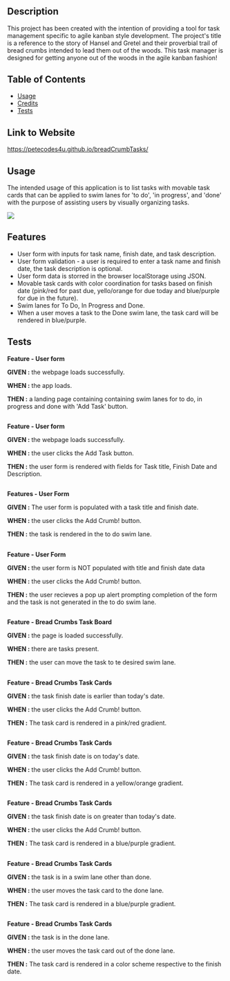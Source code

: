 # <Bread Crumbs Kanban Task Manager>

## Description

This project has been created with the intention of providing a tool for task management specific to agile kanban style development. The project's title is a reference to the story of Hansel and Gretel and their proverbial trail of bread crumbs intended to lead them out of the woods. This task manager is designed for getting anyone out of the woods in the agile kanban fashion!         

## Table of Contents

- [Usage](#usage)
- [Credits](#credits)
- [Tests](#Tests)

## Link to Website
https://petecodes4u.github.io/breadCrumbTasks/

## Usage

The intended usage of this application is to list tasks with movable task cards that can be applied to swim lanes for 'to do', 'in progress', and 'done' with the purpose of assisting users by visually organizing tasks. 

![](./assets/images/breadCrumbs.gif)

## Features

- User form with inputs for task name, finish date, and task description.
- User form validation - a user is required to enter a task name and finish date, the task description is optional.
- User form data is storred in  the browser localStorage using JSON.
- Movable task cards with color coordination for tasks based on finish date (pink/red for past due, yello/orange for due today and blue/purple for due in the future).
- Swim lanes for To Do, In Progress and Done.
- When a user moves a task to the Done swim lane, the task card will be rendered in blue/purple. 

## Tests
 
 **Feature - User form**
 
 **GIVEN :** the webpage loads successfully.
 
 **WHEN :** the app loads.
 
 **THEN :** a landing page containing containing swim lanes for to do, in progress and done with 'Add Task' button.

##

 **Feature - User form**

 **GIVEN :** the webpage loads successfully.  
 
 **WHEN :** the user clicks the Add Task button.
 
 **THEN :** the user form is rendered with fields for Task title, Finish Date and Description. 

##

 **Features - User Form**

 **GIVEN :** The user form is populated with a task title and finish date.
 
 **WHEN :** the user clicks the Add Crumb! button.
 
 **THEN :** the task is rendered in the to do swim lane.

##

 **Feature - User Form**

 **GIVEN :** the user form is NOT populated with title and finish date data
 
 **WHEN :** the user clicks the Add Crumb! button.
 
 **THEN :**  the user recieves a pop up alert prompting completion of the form and the task is not generated in the to do swim lane.

##

 **Feature - Bread Crumbs Task Board**

 **GIVEN :** the page is loaded successfully.
 
 **WHEN :** there are tasks present.
 
 **THEN :**  the user can move the task to te desired swim lane.

 ##

 **Feature - Bread Crumbs Task Cards**

 **GIVEN :** the task finish date is earlier than today's date.
 
 **WHEN :** the user clicks the Add Crumb! button.
 
 **THEN :** The task card is rendered in a pink/red gradient.

 ##

 **Feature - Bread Crumbs Task Cards**

 **GIVEN :** the task finish date is on today's date.
 
 **WHEN :** the user clicks the Add Crumb! button.
 
 **THEN :** The task card is rendered in a yellow/orange gradient.
 

##

**Feature - Bread Crumbs Task Cards**

 **GIVEN :** the task finish date is on greater than today's date.
 
 **WHEN :** the user clicks the Add Crumb! button.
 
 **THEN :** The task card is rendered in a blue/purple gradient.

##

**Feature - Bread Crumbs Task Cards**

 **GIVEN :** the task is in a swim lane other than done.
 
 **WHEN :** the user moves the task card to the done lane.
 
 **THEN :** The task card is rendered in a blue/purple gradient.

##

 **Feature - Bread Crumbs Task Cards**

 **GIVEN :** the task is in the done lane.
 
 **WHEN :** the user moves the task card out of the done lane.
 
 **THEN :** The task card is rendered in a color scheme respective to the finish date.


